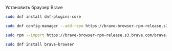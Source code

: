 Установить браузер Brave
```sh
sudo dnf install dnf-plugins-core
```

```sh
sudo dnf config-manager --add-repo https://brave-browser-rpm-release.s3.brave.com/x86_64/
```

```sh
sudo rpm --import https://brave-browser-rpm-release.s3.brave.com/brave-core.asc
```

```sh
sudo dnf install brave-browser
```